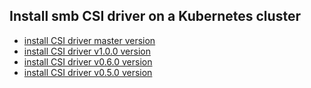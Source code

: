 ## Install smb CSI driver on a Kubernetes cluster

 - [install CSI driver master version](./install-csi-driver-master.md)
 - [install CSI driver v1.0.0 version](./install-csi-driver-v1.0.0.md)
 - [install CSI driver v0.6.0 version](./install-csi-driver-v0.6.0.md)
 - [install CSI driver v0.5.0 version](./install-csi-driver-v0.5.0.md)
